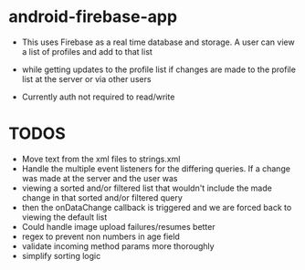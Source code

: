 # android-firebase-app

* This uses Firebase as a real time database and storage. A user can view a list of profiles and add to that list   
* while getting updates to the profile list if changes are made to the profile list at the server or via other users

* Currently auth not required to read/write

# TODOS 

* Move text from the xml files to strings.xml  
* Handle the multiple event listeners for the differing queries. If a change was made at the server and the user was
* viewing a sorted and/or filtered list that wouldn't include the made change in that sorted and/or filtered query
* then the onDataChange callback is triggered and we are forced back to viewing the default list
* Could handle image upload failures/resumes better
* regex to prevent non numbers in age field  
* validate incoming method params more thoroughly
* simplify sorting logic

